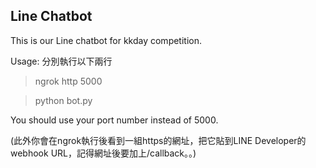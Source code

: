 ## Line Chatbot
This is our Line chatbot for kkday competition.

Usage:
分別執行以下兩行
> ngrok http 5000

> python bot.py

You should use your port number instead of 5000.

(此外你會在ngrok執行後看到一組https的網址，把它貼到LINE Developer的webhook URL，記得網址後要加上/callback。。)